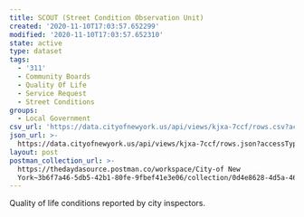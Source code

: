 ```yaml
---
title: SCOUT (Street Condition Observation Unit)
created: '2020-11-10T17:03:57.652299'
modified: '2020-11-10T17:03:57.652310'
state: active
type: dataset
tags:
  - '311'
  - Community Boards
  - Quality Of Life
  - Service Request
  - Street Conditions
groups:
  - Local Government
csv_url: 'https://data.cityofnewyork.us/api/views/kjxa-7ccf/rows.csv?accessType=DOWNLOAD'
json_url: >-
  https://data.cityofnewyork.us/api/views/kjxa-7ccf/rows.json?accessType=DOWNLOAD
layout: post
postman_collection_url: >-
  https://thedaydasource.postman.co/workspace/City-of New
  York~3b6f7a46-5db5-42b1-80fe-9fbef41e3e06/collection/0d4e8628-4d5a-462c-8dbb-a6efcf6b2984
---
```

Quality of life conditions reported by city inspectors.
